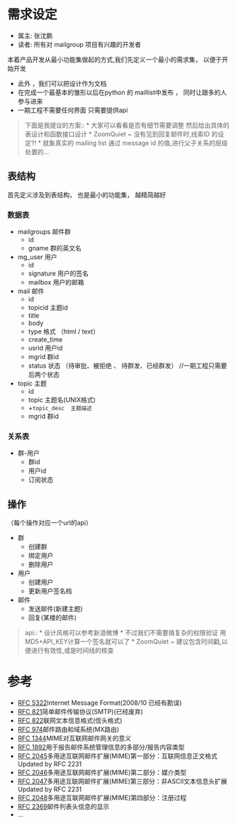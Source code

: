 

# 需求设定 #
  * 属主: 张沈鹏
  * 读者: 所有对 mailgroup 项目有兴趣的开发者

本着产品开发从最小功能集做起的方式,我们先定义一个最小的需求集， 以便于开始开发
  * 此外 ，我们可以把设计作为文档
  * 在完成一个最基本的雏形以后在python 的 maillist中发布 ， 同时让跟多的人参与进来
  * 一期工程不需要任何界面 只需要提供api

> 下面是我提议的方案::
    * 大家可以看看是否有细节需要调整 然后给出具体的表设计和函数接口设计
    * ZoomQuiet ~ 没有见到回复邮件时,线索ID 的设定?!
      * 就象真实的 mailing list 通过 message id 的值,进行父子关系的层级处置的...

## 表结构 ##
首先定义涉及到表结构， 也是最小的功能集， 越精简越好

### 数据表 ###
  * mailgroups 邮件群
    * id
    * gname 群的英文名
  * mg\_user 用户
    * id
    * signature 用户的签名
    * mailbox 用户的邮箱
  * mail 邮件
    * id
    * topicid 主题id
    * title
    * body
    * type 格式 （html / text）
    * create\_time
    * usrid 用户id
    * mgrid 群id
    * status 状态 （待审批、被拒绝 、 待群发、已经群发） //一期工程只需要后两个状态
  * topic 主题
    * id
    * topic       主题名(UNIX格式)
    * +`topic_desc  主题描述`
    * mgrid 群id


### 关系表 ###
  * 群-用户
    * 群id
    * 用户id
    * 订阅状态

## 操作 ##
（每个操作对应一个url的api）

  * 群
    * 创建群
    * 绑定用户
    * 删除用户
  * 用户
    * 创建用户
    * 更新用户签名档
  * 邮件
    * 发送邮件(新建主题)
    * 回复(某楼的邮件)

> api::
    * 设计风格可以参考新浪微博
    * 不过我们不需要搞复杂的权限验证 用MD5+API\_KEY计算一个签名就可以了
      * ZoomQuiet ~ 建议包含时间戳,以便进行有效性,或是时间线的核查

# 参考 #
  * [RFC 5322](http://datatracker.ietf.org/doc/rfc5322/?include_text=1)Internet Message Format(2008/10 已经有勘误)
  * [RFC 821](http://www.rfc-editor.org/info/rfc821)简单邮件传输协议(SMTP)(已经废弃)
  * [RFC 822](http://www.rfc-editor.org/info/rfc822)联网文本信息格式(信头格式)
  * [RFC 974](http://www.rfc-editor.org/info/rfc974)邮件路由和域系统(MX路由)
  * [RFC 1344](http://www.rfc-editor.org/info/rfc1344)MIME对互联网邮件网关的意义
  * [RFC 1892](http://www.rfc-editor.org/info/rfc1892)用于报告邮件系统管理信息的多部分/报告内容类型
  * [RFC 2045](http://www.rfc-editor.org/info/rfc2045)多用途互联网邮件扩展(MIME)第一部分：互联网信息正文格式 Updated by RFC 2231
  * [RFC 2046](http://www.rfc-editor.org/info/rfc2046)多用途互联网邮件扩展(MIME)第二部分：媒介类型
  * [RFC 2047](http://www.rfc-editor.org/info/rfc2047)多用途互联网邮件扩展(MIME)第三部分：非ASCII文本信息头扩展 Updated by RFC 2231
  * [RFC 2048](http://www.rfc-editor.org/info/rfc2048)多用途互联网邮件扩展(MIME)第四部分：注册过程
  * [RFC 2369](http://www.rfc-editor.org/info/rfc2369)邮件列表头信息的显示
  * ...